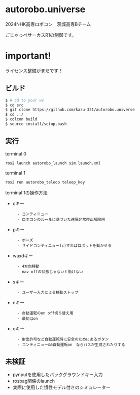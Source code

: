 # autorobo.universe

2024NHK高専ロボコン　茨城高専Bチーム

ごじゃっペサーカスR1の制御です。

# important!
ライセンス整備がまだです！

## ビルド
```bash
$ # cd to your ws
$ cd src
$ git clone https://github.com/kazu-321/autorobo.universe
$ cd ../
$ colcon build
$ source install/setup.bash
```

## 実行
terminal 0
```bash
ros2 launch autorobo_launch sim.launch.xml
```

terminal 1
```bash
ros2 run autorobo_teleop teleop_key
```

terminal 1の操作方法
- cキー

        - コンティニュー
        - ロボコンのルールに基づいた遠隔非常停止解除用
- pキー

        - ポーズ
        - サイドコンティニュー(c)すればロボットを動かせる
- waxdキー

        - 4方向移動
        - nav offの状態じゃないと動けない
- sキー

        - ユーザー入力による移動ストップ
- nキー

        - 自動運転のon off切り替え用
        - 最初はon
- oキー

        - 射出許可など自動運転時に安全のためにあるボタン
        - コンティニュー&&自動運転on　ならパスが生成されたりする

## 未検証
- pynputを使用したバックグラウンドキー入力
- rosbag関係のlaunch
- 実際に使用した慣性モデル付きのシミュレーター